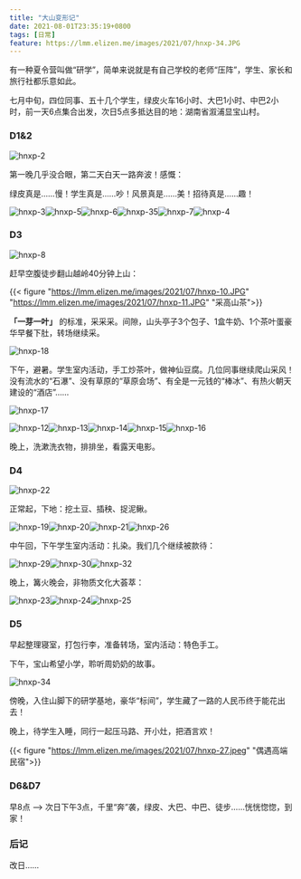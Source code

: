```yaml
---
title: "大山变形记"
date: 2021-08-01T23:35:19+0800
tags: [日常]
feature: https://lmm.elizen.me/images/2021/07/hnxp-34.JPG
---
```


有一种夏令营叫做“研学”，简单来说就是有自己学校的老师“压阵”，学生、家长和旅行社都乐意如此。

七月中旬，四位同事、五十几个学生，绿皮火车16小时、大巴1小时、中巴2小时，前一天6点集合出发，次日5点多抵达目的地：湖南省溆浦显宝山村。

<!--more-->
### D1&2

![hnxp-2](https://lmm.elizen.me/images/2021/07/hnxp-2.jpeg)

第一晚几乎没合眼，第二天白天一路奔波！感慨：

绿皮真是……慢！学生真是……吵！风景真是……美！招待真是……趣！

<photos>![hnxp-3](https://lmm.elizen.me/images/2021/07/hnxp-3.JPG)![hnxp-5](https://lmm.elizen.me/images/2021/07/hnxp-5.JPG)![hnxp-6](https://lmm.elizen.me/images/2021/07/hnxp-6.JPG)![hnxp-35](https://lmm.elizen.me/images/2021/07/hnxp-35.JPG)![hnxp-7](https://lmm.elizen.me/images/2021/07/hnxp-7.JPG)![hnxp-4](https://lmm.elizen.me/images/2021/07/hnxp-4.jpeg)</photos>

### D3

![hnxp-8](https://lmm.elizen.me/images/2021/07/hnxp-8.jpeg)

赶早空腹徒步翻山越岭40分钟上山：

{{< figure "https://lmm.elizen.me/images/2021/07/hnxp-10.JPG" "https://lmm.elizen.me/images/2021/07/hnxp-11.JPG" "采高山茶">}}

**「一芽一叶」** 的标准，采采采。间隙，山头亭子3个包子、1盒牛奶、1个茶叶蛋豪华早餐下肚，转场继续采。

![hnxp-18](https://lmm.elizen.me/images/2021/07/hnxp-18.JPG)

下午，避暑。学生室内活动，手工炒茶叶，做神仙豆腐。几位同事继续爬山采风！没有流水的“石瀑”、没有草原的“草原会场”、有全是一元钱的“棒冰”、有热火朝天建设的“酒店”……

![hnxp-17](https://lmm.elizen.me/images/2021/07/hnxp-17.JPG)

<photos>![hnxp-12](https://lmm.elizen.me/images/2021/07/hnxp-12.jpeg)![hnxp-13](https://lmm.elizen.me/images/2021/07/hnxp-13.jpeg)![hnxp-14](https://lmm.elizen.me/images/2021/07/hnxp-14.JPG)![hnxp-15](https://lmm.elizen.me/images/2021/07/hnxp-15.JPG)![hnxp-16](https://lmm.elizen.me/images/2021/07/hnxp-16.JPG)</photos>

晚上，洗漱洗衣物，排排坐，看露天电影。

### D4

![hnxp-22](https://lmm.elizen.me/images/2021/07/hnxp-22.JPG)

正常起，下地：挖土豆、插秧、捉泥鳅。

<photos>![hnxp-19](https://lmm.elizen.me/images/2021/07/hnxp-19.JPG)![hnxp-20](https://lmm.elizen.me/images/2021/07/hnxp-20.JPG)![hnxp-21](https://lmm.elizen.me/images/2021/07/hnxp-21.JPG)![hnxp-26](https://lmm.elizen.me/images/2021/07/hnxp-26.jpg)</photos>

中午回，下午学生室内活动：扎染。我们几个继续被款待：

<photos>![hnxp-29](https://lmm.elizen.me/images/2021/07/hnxp-29.jpeg)![hnxp-30](https://lmm.elizen.me/images/2021/07/hnxp-30.jpg)![hnxp-32](https://lmm.elizen.me/images/2021/07/hnxp-32.jpg)</photos>

晚上，篝火晚会，非物质文化大荟萃：

<photos>![hnxp-23](https://lmm.elizen.me/images/2021/07/hnxp-23.jpg)![hnxp-24](https://lmm.elizen.me/images/2021/07/hnxp-24.jpg)![hnxp-25](https://lmm.elizen.me/images/2021/07/hnxp-25.jpg)</photos>

### D5

早起整理寝室，打包行李，准备转场，室内活动：特色手工。

下午，宝山希望小学，聆听周奶奶的故事。

![hnxp-34](https://lmm.elizen.me/images/2021/07/hnxp-34.JPG)

傍晚，入住山脚下的研学基地，豪华“标间”，学生藏了一路的人民币终于能花出去！

晚上，待学生入睡，同行一起压马路、开小灶，把酒言欢！

{{< figure "https://lmm.elizen.me/images/2021/07/hnxp-27.jpeg" "偶遇高端民宿">}}

### D6&D7

早8点 --> 次日下午3点，千里“奔”袭，绿皮、大巴、中巴、徒步……恍恍惚惚，到家！

### 后记

改日……